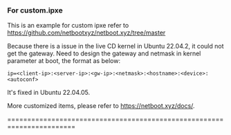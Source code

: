 ### For custom.ipxe

This is an example for custom ipxe refer to https://github.com/netbootxyz/netboot.xyz/tree/master

Because there is a issue in the live CD kernel in Ubuntu 22.04.2, it could not get the gateway.
Need to design the gateway and netmask in kernel parameter at boot, the format as below:

`ip=<client-ip>:<server-ip>:<gw-ip>:<netmask>:<hostname>:<device>:<autoconf>`

It's fixed in Ubuntu 22.04.05.

More customized items, please refer to https://netboot.xyz/docs/.

=======================================================================
